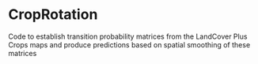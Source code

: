# CropRotation
Code to establish transition probability matrices from the LandCover Plus Crops maps and produce predictions based on spatial smoothing of these matrices
